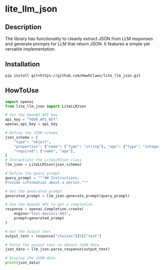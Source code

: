 # lite_llm_json

## Description

The library has functionality to cleanly extract JSON from LLM responses and generate prompts for LLM that return JSON. It features a simple yet versatile implementation.

## Installation

`pip install git+https://github.com/HawkClaws/lite_llm_json.git`

## HowToUse

```python
import openai
from lite_llm_json import LiteLLMJson

# Set the OpenAI API key
api_key = "YOUR_API_KEY"
openai.api_key = api_key

# Define the JSON schema
json_schema = {
    "type": "object",
    "properties": {"name": {"type": "string"}, "age": {"type": "integer"}},
    "required": ["name", "age"],
}
# Instantiate the LiteLLMJson class
llm_json = LiteLLMJson(json_schema)

# Define the query prompt
query_prompt = """## Instructions:
Provide information about a person."""

# Get the generated prompt
generated_prompt = llm_json.generate_prompt(query_prompt)

# Use the OpenAI API to get a completion
response = openai.Completion.create(
    engine="text-davinci-003",
    prompt=generated_prompt
)

# Get the output text
output_text = response["choices"][0]["text"]

# Parse the output text to obtain JSON data
json_data = llm_json.parse_response(output_text)

# Display the JSON data
print(json_data)


```